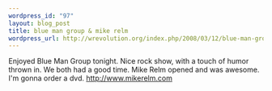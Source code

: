 ```yaml
--- 
wordpress_id: "97"
layout: blog_post
title: blue man group & mike relm
wordpress_url: http://wrevolution.org/index.php/2008/03/12/blue-man-group-mike-relm/
---
```

Enjoyed Blue Man Group tonight.  Nice rock show, with a touch of humor thrown in.  We both had a good time.  Mike Relm opened and was awesome.  I'm gonna order a dvd. <a href="http://www.mikerelm.com">http://www.mikerelm.com</a>
